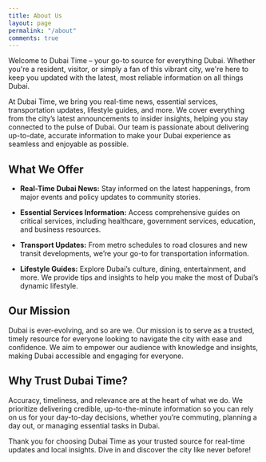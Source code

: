 ```yaml
---
title: About Us
layout: page
permalink: "/about"
comments: true
---
```


Welcome to Dubai Time – your go-to source for everything Dubai. Whether you're a resident, visitor, or simply a fan of this vibrant city, we're here to keep you updated with the latest, most reliable information on all things Dubai.

At Dubai Time, we bring you real-time news, essential services, transportation updates, lifestyle guides, and more. We cover everything from the city’s latest announcements to insider insights, helping you stay connected to the pulse of Dubai. Our team is passionate about delivering up-to-date, accurate information to make your Dubai experience as seamless and enjoyable as possible.

## What We Offer
- **Real-Time Dubai News:** Stay informed on the latest happenings, from major events and policy updates to community stories.

- **Essential Services Information:** Access comprehensive guides on critical services, including healthcare, government services, education, and business resources.

- **Transport Updates:** From metro schedules to road closures and new transit developments, we’re your go-to for transportation information.

- **Lifestyle Guides:** Explore Dubai’s culture, dining, entertainment, and more. We provide tips and insights to help you make the most of Dubai’s dynamic lifestyle.

## Our Mission
Dubai is ever-evolving, and so are we. Our mission is to serve as a trusted, timely resource for everyone looking to navigate the city with ease and confidence. We aim to empower our audience with knowledge and insights, making Dubai accessible and engaging for everyone.

## Why Trust Dubai Time?
Accuracy, timeliness, and relevance are at the heart of what we do. We prioritize delivering credible, up-to-the-minute information so you can rely on us for your day-to-day decisions, whether you’re commuting, planning a day out, or managing essential tasks in Dubai.

Thank you for choosing Dubai Time as your trusted source for real-time updates and local insights. Dive in and discover the city like never before!
